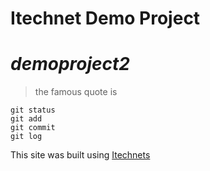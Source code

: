 # Itechnet Demo Project
# ***demoproject2***
> the famous quote is

```
git status
git add
git commit
git log
```
This site was built using [Itechnets](https://www.itechnets.com/)
